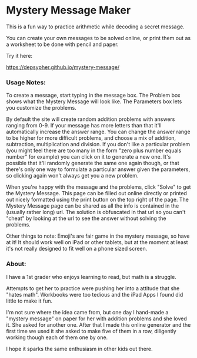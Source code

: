 # Mystery Message Maker

This is a fun way to practice arithmetic while decoding a secret message.

You can create your own messages to be solved online, or print them out as a worksheet to be done with pencil and paper.

Try it here:

https://depsypher.github.io/mystery-message/

### Usage Notes:
To create a message, start typing in the message box. The Problem box shows what the Mystery Message will look like.
The Parameters box lets you customize the problems.

By default the site will create random addition problems with answers ranging from 0-9. If your message has more letters
than that it'll automatically increase the answer range. You can change the answer range to be higher for more difficult
problems, and choose a mix of addition, subtraction, multiplication and division. If you don't like a particular problem
(you might feel there are too many in the form "zero plus number equals number" for example) you can click on it to
generate a new one. It's possible that it'll randomly generate the same one again though, or that there's only one way
to formulate a particular answer given the parameters, so clicking again won't always get you a new problem.

When you're happy with the message and the problems, click "Solve" to get the Mystery Message. This page can be filled
out online directly or printed out nicely formatted using the print button on the top right of the page. The Mystery
Message page can be shared as all the info is contained in the (usually rather long) url. The solution is obfuscated in
that url so you can't "cheat" by looking at the url to see the answer without solving the problems.

Other things to note: Emoji's are fair game in the mystery message, so have at it! It should work well on iPad or other
tablets, but at the moment at least it's not really designed to fit well on a phone sized screen.


### About:
I have a 1st grader who enjoys learning to read, but math is a struggle.

Attempts to get her to practice were pushing her into a attitude that she "hates math". Workbooks were too tedious and
the iPad Apps I found did little to make it fun.

I'm not sure where the idea came from, but one day I hand-made a "mystery message" on paper for her with addition
problems and she loved it. She asked for another one. After that I made this online generator and the first time we
used it she asked to make five of them in a row, diligently working though each of them one by one.

I hope it sparks the same enthusiasm in other kids out there.
